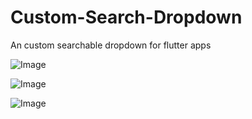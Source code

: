 # Custom-Search-Dropdown
An custom searchable dropdown for flutter apps

![Image](https://github.com/user-attachments/assets/38eb6045-5f1b-48a6-b9c8-7bed17886650)

![Image](https://github.com/user-attachments/assets/360c9a21-4846-48d1-8d7d-7e831bfa976c)

![Image](https://github.com/user-attachments/assets/16b248b8-41f3-4964-813a-600866c7c8be)




